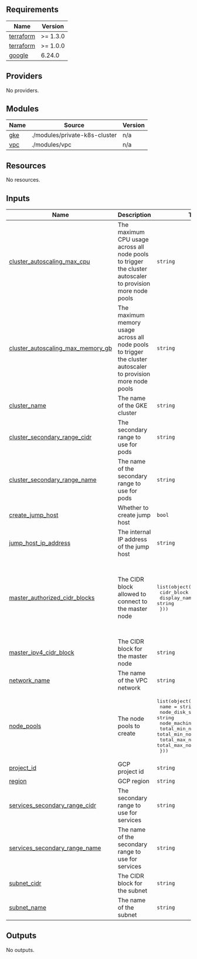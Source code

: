 <!-- BEGIN_TF_DOCS -->
## Requirements

| Name | Version |
|------|---------|
| <a name="requirement_terraform"></a> [terraform](#requirement\_terraform) | >= 1.3.0 |
| <a name="requirement_terraform"></a> [terraform](#requirement\_terraform) | >= 1.0.0 |
| <a name="requirement_google"></a> [google](#requirement\_google) | 6.24.0 |

## Providers

No providers.

## Modules

| Name | Source | Version |
|------|--------|---------|
| <a name="module_gke"></a> [gke](#module\_gke) | ./modules/private-k8s-cluster | n/a |
| <a name="module_vpc"></a> [vpc](#module\_vpc) | ./modules/vpc | n/a |

## Resources

No resources.

## Inputs

| Name | Description | Type | Default | Required |
|------|-------------|------|---------|:--------:|
| <a name="input_cluster_autoscaling_max_cpu"></a> [cluster\_autoscaling\_max\_cpu](#input\_cluster\_autoscaling\_max\_cpu) | The maximum CPU usage across all node pools to trigger the cluster autoscaler to provision more node pools | `string` | `"8"` | no |
| <a name="input_cluster_autoscaling_max_memory_gb"></a> [cluster\_autoscaling\_max\_memory\_gb](#input\_cluster\_autoscaling\_max\_memory\_gb) | The maximum memory usage across all node pools to trigger the cluster autoscaler to provision more node pools | `string` | `"32"` | no |
| <a name="input_cluster_name"></a> [cluster\_name](#input\_cluster\_name) | The name of the GKE cluster | `string` | n/a | yes |
| <a name="input_cluster_secondary_range_cidr"></a> [cluster\_secondary\_range\_cidr](#input\_cluster\_secondary\_range\_cidr) | The secondary range to use for pods | `string` | n/a | yes |
| <a name="input_cluster_secondary_range_name"></a> [cluster\_secondary\_range\_name](#input\_cluster\_secondary\_range\_name) | The name of the secondary range to use for pods | `string` | `"gke-pods"` | no |
| <a name="input_create_jump_host"></a> [create\_jump\_host](#input\_create\_jump\_host) | Whether to create jump host | `bool` | `true` | no |
| <a name="input_jump_host_ip_address"></a> [jump\_host\_ip\_address](#input\_jump\_host\_ip\_address) | The internal IP address of the jump host | `string` | n/a | yes |
| <a name="input_master_authorized_cidr_blocks"></a> [master\_authorized\_cidr\_blocks](#input\_master\_authorized\_cidr\_blocks) | The CIDR block allowed to connect to the master node | <pre>list(object({<br/>    cidr_block   = string<br/>    display_name = string<br/>  }))</pre> | <pre>[<br/>  {<br/>    "cidr_block": "10.0.0.7/32",<br/>    "display_name": "Network 1"<br/>  },<br/>  {<br/>    "cidr_block": "192.168.1.0/24",<br/>    "display_name": "Network 2"<br/>  }<br/>]</pre> | no |
| <a name="input_master_ipv4_cidr_block"></a> [master\_ipv4\_cidr\_block](#input\_master\_ipv4\_cidr\_block) | The CIDR block for the master node | `string` | n/a | yes |
| <a name="input_network_name"></a> [network\_name](#input\_network\_name) | The name of the VPC network | `string` | n/a | yes |
| <a name="input_node_pools"></a> [node\_pools](#input\_node\_pools) | The node pools to create | <pre>list(object({<br/>    name                 = string<br/>    node_disk_size_gb    = string<br/>    node_machine_type    = string<br/>    total_min_node_count = total_min_node_count<br/>    total_max_node_count = total_max_node_count<br/>  }))</pre> | n/a | yes |
| <a name="input_project_id"></a> [project\_id](#input\_project\_id) | GCP project id | `string` | `"florenciacomuzzi"` | no |
| <a name="input_region"></a> [region](#input\_region) | GCP region | `string` | `"us-east1"` | no |
| <a name="input_services_secondary_range_cidr"></a> [services\_secondary\_range\_cidr](#input\_services\_secondary\_range\_cidr) | The secondary range to use for services | `string` | `"10.30.0.0/16"` | no |
| <a name="input_services_secondary_range_name"></a> [services\_secondary\_range\_name](#input\_services\_secondary\_range\_name) | The name of the secondary range to use for services | `string` | `"gke-services"` | no |
| <a name="input_subnet_cidr"></a> [subnet\_cidr](#input\_subnet\_cidr) | The CIDR block for the subnet | `string` | n/a | yes |
| <a name="input_subnet_name"></a> [subnet\_name](#input\_subnet\_name) | The name of the subnet | `string` | n/a | yes |

## Outputs

No outputs.
<!-- END_TF_DOCS -->